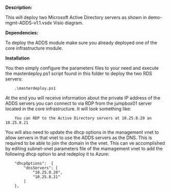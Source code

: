 **Description:**

This will deploy two Microsoft Active Directory servers as shown in demo-mgmt-ADDS-v1.1.vsdx Visio diagram.

**Dependencies:**

To deploy the ADDS module make sure you already deployed one of the core infrastructure module.

**Installation**

You then simply configure the parameters files to your need and execute the masterdeploy.ps1 script found in this folder to deploy the two RDS servers:

```
    .\masterdeploy.ps1
```

At the end you will receive information about the private IP address of the ADDS servers you can connect to via RDP from the jumpbox01 server located in the core infrastructure. It will look something like:

```
    You can RDP to the Active Directory servers at 10.25.8.20 an 10.25.8.21
```

You will also need to update the dhcp options in the management vnet to allow servers in that vnet to use the ADDS servers as the DNS. This is required to be able to join the domain in the vnet. This can ve accomplished by editing subnet-vnet parameters file of the mamagement vnet to add the following dhcp option to and redeploy it to Azure:

```
    "dhcpOptions":  {
        "dnsServers": [
            "10.25.8.20",
            "10.25.8.21"
        ]
    },
```